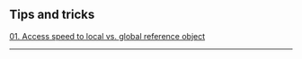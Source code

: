 ## Tips and tricks

[01. Access speed to local vs. global reference object](https://github.com/mikehouse/iOS-Tricks/blob/master/Tips%20and%20Tricks/01.%20Access%20speed%20local%20vs.%20global%20reference%20object/README.md)

---